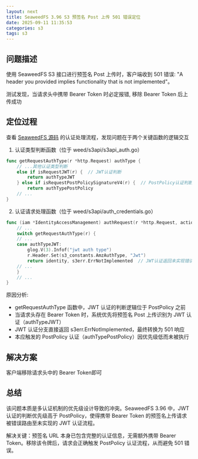 ```yaml
---
layout: next
title: SeaweedFS 3.96 S3 预签名 Post 上传 501 错误定位
date: 2025-09-11 11:35:53
categories: s3
tags: s3
---
```


## 问题描述

使用 SeaweedFS S3 接口进行预签名 Post 上传时，客户端收到 501 错误: "A header you provided implies functionality that is not implemented"。

测试发现，当请求头中携带 Bearer Token 时必定报错, 移除 Bearer Token 后上传成功

## 定位过程

查看 [SeaweedFS 源码](https://github.com/seaweedfs/seaweedfs) 的认证处理流程，发现问题在于两个关键函数的逻辑交互

<!-- more -->

1. 认证类型判断函数（位于 weed/s3api/s3api_auth.go）

```go
func getRequestAuthType(r *http.Request) authType {
    // ...其他认证类型判断
    else if isRequestJWT(r) {  // JWT认证判断
        return authTypeJWT
    } else if isRequestPostPolicySignatureV4(r) {  // PostPolicy认证判断
        return authTypePostPolicy
    // ...
}
```

2. 认证请求处理函数（位于 weed/s3api/auth_credentials.go）

```go
func (iam *IdentityAccessManagement) authRequest(r *http.Request, action Action) (*Identity, s3err.ErrorCode) {
    // ...
    switch getRequestAuthType(r) {
    // ...
    case authTypeJWT:
        glog.V(3).Infof("jwt auth type")
        r.Header.Set(s3_constants.AmzAuthType, "Jwt")
        return identity, s3err.ErrNotImplemented  // JWT认证返回未实现错误
    // ...
    }
    // ...
}
```

原因分析:
* getRequestAuthType 函数中，JWT 认证的判断逻辑位于 PostPolicy 之前
* 当请求头存在 Bearer Token 时，系统优先将预签名 Post 上传识别为 JWT 认证（authTypeJWT）
* JWT 认证分支直接返回 s3err.ErrNotImplemented，最终转换为 501 响应
* 本应触发的 PostPolicy 认证（authTypePostPolicy）因优先级低而未被执行

## 解决方案

客户端移除请求头中的 Bearer Token即可

## 总结

该问题本质是多认证机制的优先级设计导致的冲突。SeaweedFS 3.96 中，JWT 认证的判断优先级高于 PostPolicy，使得携带 Bearer Token 的预签名上传请求被错误路由至未实现的 JWT 认证流程。

解决关键：预签名 URL 本身已包含完整的认证信息，无需额外携带 Bearer Token。移除该令牌后，请求会正确触发 PostPolicy 认证流程，从而避免 501 错误。